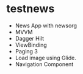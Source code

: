 # testnews
 - News App with newsorg
 - MVVM
 - Dagger Hilt
 - ViewBinding
 - Paging 3
 - Load image using Glide.
 - Navigation Component
